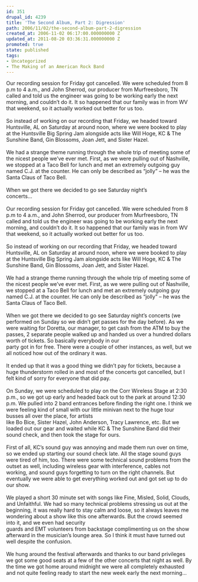 ```yaml
---
id: 351
drupal_id: 4239
title: 'The Second Album, Part 2: Digression'
path: 2006/11/02/the-second-album-part-2-digression
created_at: 2006-11-02 06:17:00.000000000 Z
updated_at: 2011-08-20 03:36:31.000000000 Z
promoted: true
state: published
tags:
- Uncategorized
- The Making of an American Rock Band
---
```

Our recording session for Friday got cancelled. We were scheduled from 8 p.m to 4 a.m., and John Sherrod, our producer from Murfreesboro, TN called and told us the engineer was going to be working early the next morning, and couldn’t do it. It so happened that our family was in from WV that weekend, so it actually worked out better for us too.<br /><br />So instead of working on our recording that Friday, we headed toward Huntsville, AL on Saturday at around noon, where we were booked to play at the Huntsville Big Spring Jam alongside acts like Will Hoge, KC &amp; The Sunshine Band, Gin Blossoms, Joan Jett, and Sister Hazel.<br /><br />We had a strange theme running through the whole trip of meeting some of the nicest people we’ve ever met. First, as we were pulling out of Nashville, we stopped at a Taco Bell for lunch and met an extremely outgoing guy named C.J. at the counter. He can only be described as “jolly” – he was the Santa Claus of Taco Bell.<br /><br />When we got there we decided to go see Saturday night’s<br />concerts...<br /><br />Our recording session for Friday got cancelled. We were scheduled from 8 p.m to 4 a.m., and John Sherrod, our producer from Murfreesboro, TN called and told us the engineer was going to be working early the next morning, and couldn’t do it. It so happened that our family was in from WV that weekend, so it actually worked out better for us too.<br /><br />So instead of working on our recording that Friday, we headed toward Huntsville, AL on Saturday at around noon, where we were booked to play at the Huntsville Big Spring Jam alongside acts like Will Hoge, KC &amp; The Sunshine Band, Gin Blossoms, Joan Jett, and Sister Hazel.<br /><br />We had a strange theme running through the whole trip of meeting some of the nicest people we’ve ever met. First, as we were pulling out of Nashville, we stopped at a Taco Bell for lunch and met an extremely outgoing guy named C.J. at the counter. He can only be described as “jolly” – he was the Santa Claus of Taco Bell.<br /><br />When we got there we decided to go see Saturday night’s concerts (we performed on Sunday so we didn’t get passes for the day before). As we were waiting for Doretta, our manager, to get cash from the ATM to buy the passes, 2 separate people walked up and handed us over a hundred dollars worth of tickets. So basically everybody in our<br />party got in for free. There were a couple of other instances, as well, but we all noticed how out of the ordinary it was.<br /><br />It ended up that it was a good thing we didn’t pay for tickets, because a huge thunderstorm rolled in and most of the concerts got cancelled, but I felt kind of sorry for everyone that did pay.<br /><br />On Sunday, we were scheduled to play on the Corr Wireless Stage at 2:30 p.m., so we got up early and headed back out to the park at around 12:30 p.m. We pulled into 2 band entrances before finding the right one. I think we were feeling kind of small with our little minivan next to the huge tour busses all over the place, for artists<br />like Bo Bice, Sister Hazel, John Anderson, Tracy Lawrence, etc. But we loaded out our gear and waited while KC &amp; The Sunshine Band did their sound check, and then took the stage for ours.<br /><br />First of all, KC’s sound guy was annoying and made them run over on time, so we ended up starting our sound check late. All the stage sound guys were tired of him, too. There were some technical sound problems from the outset as well, including wireless gear with interference, cables not working, and sound guys forgetting to turn on the right channels. But eventually we were able to get everything worked out and got set up to do our show.<br /><br />We played a short 30 minute set with songs like Fine, Misled, Solid, Clouds, and Unfaithful. We had so many technical problems stressing us out at the beginning, it was really hard to stay calm and loose, so it always leaves me wondering about a show like this one afterwards. But the crowd seemed into it, and we even had security<br />guards and EMT volunteers from backstage complimenting us on the show afterward in the musician’s lounge area. So I think it must have turned out well despite the confusion.<br /><br />We hung around the festival afterwards and thanks to our band privileges we got some good seats at a few of the other concerts that night as well. By the time we got home around midnight we were all completely exhausted and not quite feeling ready to start the new week early the next morning…

